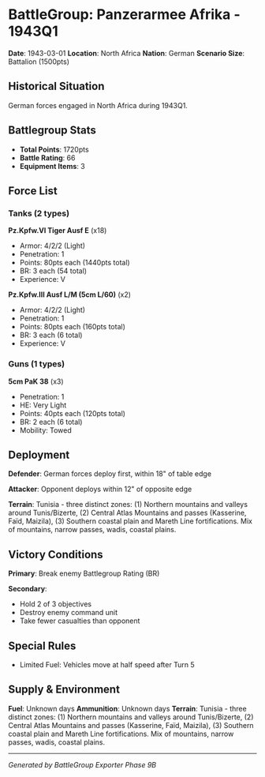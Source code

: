 # BattleGroup: Panzerarmee Afrika - 1943Q1

**Date**: 1943-03-01
**Location**: North Africa
**Nation**: German
**Scenario Size**: Battalion (1500pts)

## Historical Situation

German forces engaged in North Africa during 1943Q1.

## Battlegroup Stats

- **Total Points**: 1720pts
- **Battle Rating**: 66
- **Equipment Items**: 3

## Force List

### Tanks (2 types)

**Pz.Kpfw.VI Tiger Ausf E** (x18)
- Armor: 4/2/2 (Light)
- Penetration: 1
- Points: 80pts each (1440pts total)
- BR: 3 each (54 total)
- Experience: V

**Pz.Kpfw.III Ausf L/M (5cm L/60)** (x2)
- Armor: 4/2/2 (Light)
- Penetration: 1
- Points: 80pts each (160pts total)
- BR: 3 each (6 total)
- Experience: V

### Guns (1 types)

**5cm PaK 38** (x3)
- Penetration: 1
- HE: Very Light
- Points: 40pts each (120pts total)
- BR: 2 each (6 total)
- Mobility: Towed


## Deployment

**Defender**: German forces deploy first, within 18" of table edge

**Attacker**: Opponent deploys within 12" of opposite edge

**Terrain**: Tunisia - three distinct zones: (1) Northern mountains and valleys around Tunis/Bizerte, (2) Central Atlas Mountains and passes (Kasserine, Faïd, Maizila), (3) Southern coastal plain and Mareth Line fortifications. Mix of mountains, narrow passes, wadis, coastal plains.

## Victory Conditions

**Primary**: Break enemy Battlegroup Rating (BR)

**Secondary**:
- Hold 2 of 3 objectives
- Destroy enemy command unit
- Take fewer casualties than opponent

## Special Rules

- Limited Fuel: Vehicles move at half speed after Turn 5

## Supply & Environment

**Fuel**: Unknown days
**Ammunition**: Unknown days
**Terrain**: Tunisia - three distinct zones: (1) Northern mountains and valleys around Tunis/Bizerte, (2) Central Atlas Mountains and passes (Kasserine, Faïd, Maizila), (3) Southern coastal plain and Mareth Line fortifications. Mix of mountains, narrow passes, wadis, coastal plains.

---

*Generated by BattleGroup Exporter Phase 9B*
